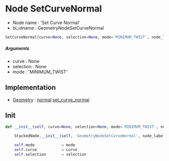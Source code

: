 # Node SetCurveNormal

- Node name : 'Set Curve Normal'
- bl_idname : GeometryNodeSetCurveNormal


``` python
SetCurveNormal(curve=None, selection=None, mode='MINIMUM_TWIST', node_label=None, node_color=None)
```
##### Arguments

- curve : None
- selection : None
- mode : 'MINIMUM_TWIST'

## Implementation

- [Geometry](/docs/GeoNodes/Geometry.md) : [normal](/docs/GeoNodes/Geometry.md#normal) [set_curve_normal](/docs/GeoNodes/Geometry.md#set_curve_normal)

## Init

``` python
def __init__(self, curve=None, selection=None, mode='MINIMUM_TWIST', node_label=None, node_color=None):

    StackedNode.__init__(self, 'GeometryNodeSetCurveNormal', node_label=node_label, node_color=node_color)

    self.mode            = mode
    self.curve           = curve
    self.selection       = selection
```
